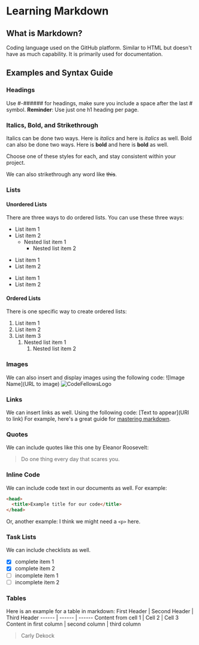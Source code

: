 # Learning Markdown

## What is Markdown?
Coding language used on the GitHub platform. Similar to HTML but doesn't have as much capability. It is primarily used for documentation. 

## Examples and Syntax Guide

### Headings
Use #-###### for headings, make sure you include a space after the last # symbol. 
**Reminder**: Use just one h1 heading per page. 

### Italics, Bold, and Strikethrough
Italics can be done two ways. Here is *italics* and here is _italics_ as well.
Bold can also be done two ways. Here is **bold** and here is __bold__ as well.

Choose one of these styles for each, and stay consistent within your project. 

We can also strikethrough any word like ~~this~~. 

### Lists

#### Unordered Lists
There are three ways to do ordered lists. You can use these three ways:
* List item 1
* List item 2
  * Nested list item 1
    * Nested list item 2

- List item 1
- List item 2

* List item 1
* List item 2

#### Ordered Lists
There is one specific way to create ordered lists:
1. List item 1
1. List item 2
1. List item 3
   1. Nested list item 1
      1. Nested list item 2

### Images
We can also insert and display images using the following code:
![Image Name](URL to image)
![CodeFellowsLogo](https://miro.medium.com/max/1200/1*MghnV-Q6kiAeO-ZQQreitA.png)

### Links
We can insert links as well. Using the following code:
[Text to appear](URl to link)
For example, here's a great guide for [mastering markdown](https://guides.github.com/features/mastering-markdown/).

### Quotes
We can include quotes like this one by Eleanor Roosevelt:
> Do one thing every day that scares you.

### Inline Code
We can include code text in our documents as well. For example:
```html
<head>
  <title>Example title for our code</title>
</head>
```
Or, another example:
I think we might need a `<p>` here. 

### Task Lists
We can include checklists as well.
- [x] complete item 1
- [x] complete item 2
- [ ] incomplete item 1
- [ ] incomplete item 2

### Tables
Here is an example for a table in markdown:
First Header | Second Header | Third Header
------ | ------ | ------
Content from cell 1 | Cell 2 | Cell 3
Content in first column | second column | third column

> Carly Dekock
